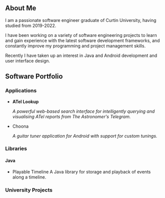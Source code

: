 ## About Me
I am a passionate software engineer graduate of Curtin University, having studied from 2019-2022.

I have been working on a variety of software engineering projects to learn and gain experience with the latest software development frameworks, and constantly improve my programming and project management skills.

Recently I have taken up an interest in Java and Android development and user interface design.

## Software Portfolio

### Applications
- **ATel Lookup**
  
  *A powerful web-based search interface for intelligently querying and visualising ATel reports from The Astronomer's Telegram.*

- Choona
  
  *A guitar tuner application for Android with support for custom tunings.*

### Libraries
#### Java
- Playable Timeline
  A Java library for storage and playback of events along a timeline.

### University Projects
